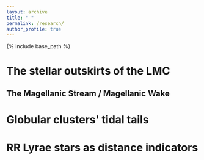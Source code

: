 ```yaml
---
layout: archive
title: " "
permalink: /research/
author_profile: true
---
```


{% include base_path %}

# The stellar outskirts of the LMC

## The Magellanic Stream / Magellanic Wake

# Globular clusters' tidal tails

# RR Lyrae stars as distance indicators
